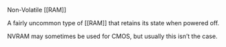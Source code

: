 Non-Volatile [[RAM]]

A fairly uncommon type of [[RAM]] that retains its state when powered off. 

NVRAM may sometimes be used for CMOS, but usually this isn’t the case.